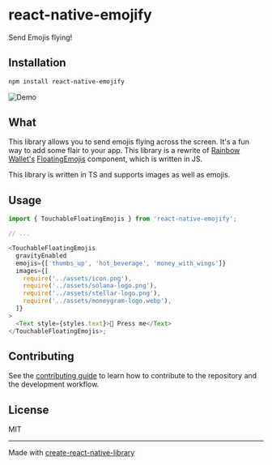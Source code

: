 # react-native-emojify

Send Emojis flying!

## Installation

```sh
npm install react-native-emojify
```

![Demo](https://github.com/JuanRdBO/react-native-emojify/assets/28183468/0f26463f-c6b4-4b0c-80c7-196c27313358)

## What

This library allows you to send emojis flying across the screen. It's a fun way to add some flair to your app. This library is a rewrite of [Rainbow Wallet's](rainbow.me) [FloatingEmojis](https://github.com/rainbow-me/rainbow) component, which is written in JS.

This library is written in TS and supports images as well as emojis.

## Usage

```ts
import { TouchableFloatingEmojis } from 'react-native-emojify';

// ...

<TouchableFloatingEmojis
  gravityEnabled
  emojis={['thumbs_up', 'hot_beverage', 'money_with_wings']}
  images={[
    require('../assets/icon.png'),
    require('../assets/solana-logo.png'),
    require('../assets/stellar-logo.png'),
    require('../assets/moneygram-logo.webp'),
  ]}
>
  <Text style={styles.text}>🦄 Press me</Text>
</TouchableFloatingEmojis>;
```

## Contributing

See the [contributing guide](CONTRIBUTING.md) to learn how to contribute to the repository and the development workflow.

## License

MIT

---

Made with [create-react-native-library](https://github.com/callstack/react-native-builder-bob)
